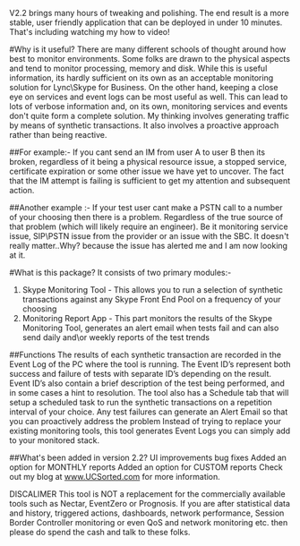 V2.2 brings many hours of tweaking and polishing. The end result is a more stable, user friendly application that can be deployed in under 10 minutes. That's including watching my how to video!

#Why is it useful?
There are many different schools of thought around how best to monitor environments. Some folks are drawn to the physical aspects and tend to monitor processing, memory and disk. While this is useful information, its hardly sufficient on its own as an acceptable monitoring solution for Lync\Skype for Business. On the other hand, keeping a close eye on services and event logs can be most useful as well. This can lead to lots of verbose information and, on its own, monitoring services and events don't quite form a complete solution. My thinking involves generating traffic by means of synthetic transactions. It also involves a proactive approach rather than being reactive.

##For example:-
If you cant send an IM from user A to user B then its broken, regardless of it being a physical resource issue, a stopped service, certificate expiration or some other issue we have yet to uncover. The fact that the IM attempt is failing is sufficient to get my attention and subsequent action.

##Another example :-
If your test user cant make a PSTN call to a number of your choosing then there is a problem. Regardless of the true source of that problem (which will likely require an engineer). Be it monitoring service issue, SIP\PSTN issue from the provider or an issue with the SBC. It doesn't really matter..Why? because the issue has alerted me and I am now looking at it.

#What is this package?
It consists of two primary modules:-

1. Skype Monitoring Tool - This allows you to run a selection of synthetic transactions against any Skype Front End Pool on a frequency of your choosing
2. Monitoring Report App - This part monitors the results of the Skype Monitoring Tool, generates an alert email when tests fail and can also send daily and\or weekly reports of the test trends

##Functions
The results of each synthetic transaction are recorded in the Event Log of the PC where the tool is running.
The Event ID’s represent both success and failure of tests with separate ID’s depending on the result.
Event ID’s also contain a brief description of the test being performed, and in some cases a hint to resolution.
The tool also has a Schedule tab that will setup a scheduled task to run the synthetic transactions on a repetition interval of your choice.
Any test failures can generate an Alert Email so that you can proactively address the problem
Instead of trying to replace your existing monitoring tools, this tool generates Event Logs you can simply add to your monitored stack.

##What's been added in version 2.2?
UI improvements
bug fixes
Added an option for MONTHLY reports
Added an option for CUSTOM reports
Check out my blog at www.UCSorted.com for more information.

DISCALIMER This tool is NOT a replacement for the commercially available tools such as Nectar, EventZero or Prognosis. If you are after statistical data and history, triggered actions, dashboards, network performance, Session Border Controller monitoring or even QoS and network monitoring etc. then please do spend the cash and talk to these folks.
